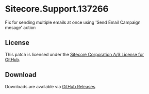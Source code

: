 # Sitecore.Support.137266
Fix for sending multiple emails at once using 'Send Email Campaign mesage' action

## License  
This patch is licensed under the [Sitecore Corporation A/S License for GitHub](https://github.com/sitecoresupport/Sitecore.Support.137266/blob/master/LICENSE).  

## Download  
Downloads are available via [GitHub Releases](https://github.com/sitecoresupport/Sitecore.Support.137266/releases).  
